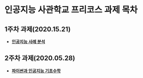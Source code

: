 # 인공지능 사관학교 프리코스 과제 목차

## 1주차 과제(2020.15.21)
- [**인공지능 사례 분석**](https://github.com/kimseonili/aischool/blob/master/1%EC%A3%BC%EC%B0%A8%EA%B3%BC%EC%A0%9C.ipynb)
## 2주차 과제(2020.05.28)
- [**파이썬과 인공지능 기초수학**](https://github.com/kimseonili/aischool/blob/master/2%E1%84%8C%E1%85%AE%E1%84%8E%E1%85%A1%E1%84%80%E1%85%AA%E1%84%8C%E1%85%A6.ipynb)
